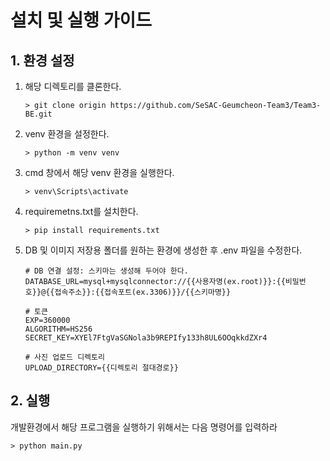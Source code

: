 # 설치 및 실행 가이드

## 1. 환경 설정
1. 해당 디렉토리를 클론한다.
   ```
   > git clone origin https://github.com/SeSAC-Geumcheon-Team3/Team3-BE.git
   ```

2. venv 환경을 설정한다.
   ```
   > python -m venv venv
   ```

3. cmd 창에서 해당 venv 환경을 실행한다.
   ```
   > venv\Scripts\activate
   ```

4. requiremetns.txt를 설치한다.
   ```
   > pip install requirements.txt
   ```

5. DB 및 이미지 저장용 폴더를 원하는 환경에 생성한 후 .env 파일을 수정한다.
   ```
   # DB 연결 설정: 스키마는 생성해 두어야 한다.
   DATABASE_URL=mysql+mysqlconnector://{{사용자명(ex.root)}}:{{비밀번호}}@{{접속주소}}:{{접속포트(ex.3306)}}/{{스키마명}}

   # 토큰
   EXP=360000
   ALGORITHM=HS256
   SECRET_KEY=XYEl7FtgVaSGNola3b9REPIfy133h8UL6OOqkkdZXr4
   
   # 사진 업로드 디렉토리
   UPLOAD_DIRECTORY={{디렉토리 절대경로}}
   ```

## 2. 실행
개발환경에서 해당 프로그램을 실행하기 위해서는 다음 명령어를 입력하라
```
> python main.py
```
